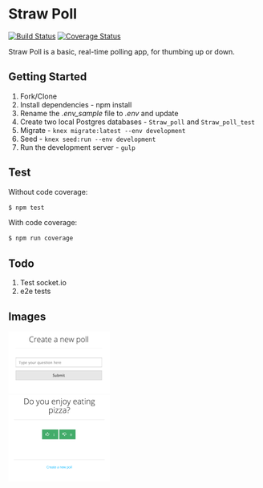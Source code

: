 # Straw Poll

[![Build Status](https://travis-ci.org/mjhea0/straw-poll.svg?branch=master)](https://travis-ci.org/mjhea0/straw-poll)
[![Coverage Status](https://coveralls.io/repos/github/mjhea0/straw-poll/badge.svg?branch=master)](https://coveralls.io/github/mjhea0/straw-poll?branch=master)

Straw Poll is a basic, real-time polling app, for thumbing up or down.

## Getting Started

1. Fork/Clone
1. Install dependencies - npm install
1. Rename the *.env_sample* file to *.env* and update
1. Create two local Postgres databases - `Straw_poll` and `Straw_poll_test`
1. Migrate - `knex migrate:latest --env development`
1. Seed - `knex seed:run --env development`
1. Run the development server - `gulp`

## Test

Without code coverage:

```sh
$ npm test
```

With code coverage:

```sh
$ npm run coverage
```

## Todo

1. Test socket.io
1. e2e tests

## Images

<img src="./images/1.png" width="40%">
<br>
<img src="./images/2.png" width="40%">
